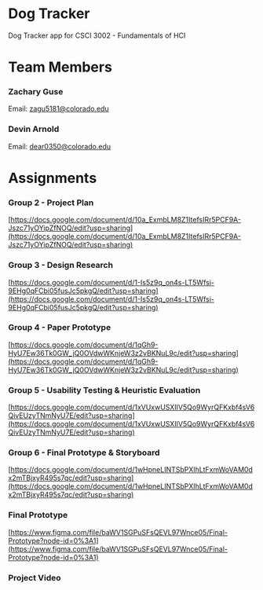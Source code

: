 # Dog Tracker  

Dog Tracker app for CSCI 3002 - Fundamentals of HCI

# Team Members
### Zachary Guse
Email: [zagu5181@colorado.edu](zagu5181@colorado.edu)
### Devin Arnold
Email: [dear0350@colorado.edu](dear0350@colorado.edu)

# Assignments

### Group 2 - Project Plan
[https://docs.google.com/document/d/10a_ExmbLM8Z1ItefsIRr5PCF9A-Jszc71yOYipZfNOQ/edit?usp=sharing](https://docs.google.com/document/d/10a_ExmbLM8Z1ItefsIRr5PCF9A-Jszc71yOYipZfNOQ/edit?usp=sharing)

### Group 3 - Design Research
[https://docs.google.com/document/d/1-Is5z9q_on4s-LT5Wfsi-9EHg0qFCbi05fusJc5pkgQ/edit?usp=sharing](https://docs.google.com/document/d/1-Is5z9q_on4s-LT5Wfsi-9EHg0qFCbi05fusJc5pkgQ/edit?usp=sharing)

### Group 4 - Paper Prototype
[https://docs.google.com/document/d/1qGh9-HyU7Ew36Tk0GW_jQ0OVdwWKnjeW3z2vBKNuL9c/edit?usp=sharing](https://docs.google.com/document/d/1qGh9-HyU7Ew36Tk0GW_jQ0OVdwWKnjeW3z2vBKNuL9c/edit?usp=sharing)


### Group 5 - Usability Testing & Heuristic Evaluation
[https://docs.google.com/document/d/1xVUxwUSXIIV5Qo9WyrQFKxbf4sV6QivEUzyTNmNyU7E/edit?usp=sharing](https://docs.google.com/document/d/1xVUxwUSXIIV5Qo9WyrQFKxbf4sV6QivEUzyTNmNyU7E/edit?usp=sharing)


### Group 6 - Final Prototype & Storyboard
[https://docs.google.com/document/d/1wHpneLINTSbPXIhLtFxmWoVAM0dx2mTBjxyR495s7qc/edit?usp=sharing](https://docs.google.com/document/d/1wHpneLINTSbPXIhLtFxmWoVAM0dx2mTBjxyR495s7qc/edit?usp=sharing)


### Final Prototype
[https://www.figma.com/file/baWV1SGPuSFsQEVL97Wnce05/Final-Prototype?node-id=0%3A1](https://www.figma.com/file/baWV1SGPuSFsQEVL97Wnce05/Final-Prototype?node-id=0%3A1)


### Project Video

